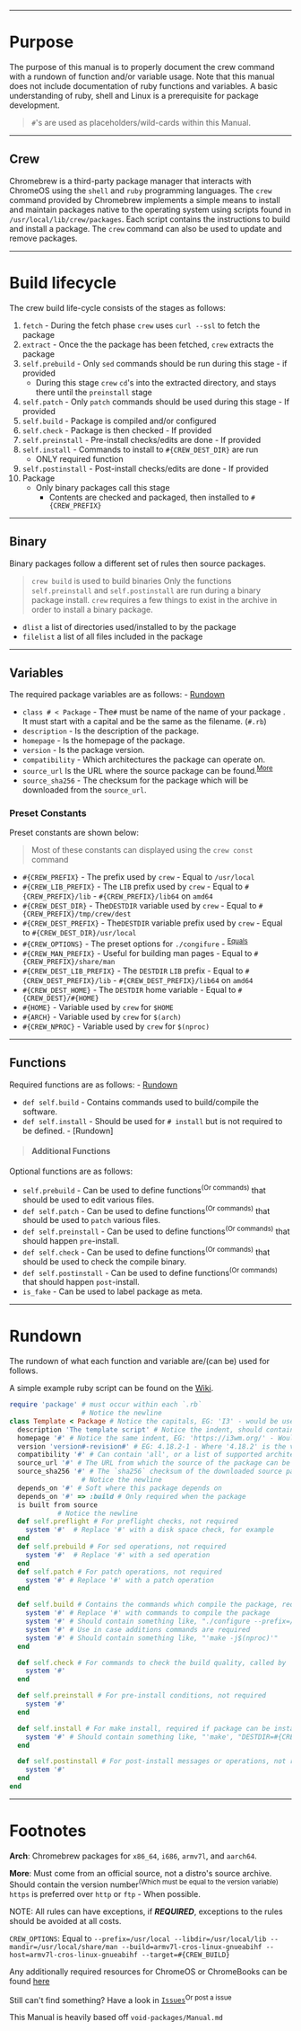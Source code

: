 
***

# Purpose

The purpose of this manual is to properly document the crew command with a rundown of function and/or variable usage. Note that this manual does not include documentation of ruby functions and variables. A basic understanding of ruby, shell and Linux is a prerequisite for package development.
> `#`'s are used as placeholders/wild-cards within this Manual.

***

## Crew
Chromebrew is a third-party package manager that interacts with ChromeOS using the `shell` and `ruby` programming languages. The `crew` command provided by Chromebrew implements a simple means to install and maintain packages native to the operating system using scripts found in `/usr/local/lib/crew/packages`. Each script contains the instructions to build and install a package. The `crew` command can also be used to update and remove packages.
***
# Build lifecycle
The crew build life-cycle consists of the stages as follows:

1. `fetch` - During the fetch phase `crew` uses `curl --ssl`  to fetch the package
2. `extract` - Once the the package has been fetched, `crew` extracts the package
3. `self.prebuild` - Only `sed` commands should be run during this stage - if provided
    - During this stage `crew` `cd`'s into the extracted directory, and stays there until the `preinstall` stage
3. `self.patch` - Only `patch` commands should be used during this stage	- If provided
4. `self.build` - Package is compiled and/or configured
5. `self.check` - Package is then checked - If provided
6. `self.preinstall` - Pre-install checks/edits are done - If provided
7. `self.install` - Commands to install to `#{CREW_DEST_DIR}` are run
	- ONLY required function
8. `self.postinstall` - Post-install checks/edits are done - If provided
9. Package
	 - Only binary packages call this stage
		 - Contents are checked and packaged, then installed to `#{CREW_PREFIX}`
***
## Binary
Binary packages follow a different set of rules then source packages.
> `crew build` is used to build binaries
Only the functions `self.preinstall` and `self.postinstall` are run during a binary package install.
`crew` requires a few things to exist in the archive in order to install a binary package.

- `dlist` a list of directories used/installed to by the package
- `filelist` a list of all files included in the package
***
## Variables

The required package variables are as follows: - [Rundown](#rundown)

- `class # < Package` - The`#` must be name of the name of your package	. It must start with a capital and be the same as the filename. (`#.rb`)
- `description`  - Is the description of the package.
- `homepage`  - Is the homepage of the package.
- `version`  - Is the package version.
- `compatibility`  - Which architectures the package can operate on.
- `source_url`  Is the URL where the source package can be found.<sup>[More](#More)</sup>
- `source_sha256`  - The checksum for the package which will be downloaded from the `source_url`.
### Preset Constants

Preset constants are shown below:
> Most of these constants can displayed using the `crew const` command


- `#{CREW_PREFIX}` - The prefix used by `crew` - Equal to `/usr/local`
- `#{CREW_LIB_PREFIX}` - The `LIB` prefix used by `crew` - Equal to `#{CREW_PREFIX}/lib` - `#{CREW_PREFIX}/lib64` on `amd64`
- `#{CREW_DEST_DIR}` - The`DESTDIR` variable used by `crew` - Equal to `#{CREW_PREFIX}/tmp/crew/dest`
- `#{CREW_DEST_PREFIX}` - The`DESTDIR` variable prefix used by `crew` - Equal to `#{CREW_DEST_DIR}/usr/local`
- `#{CREW_OPTIONS}` - The preset options for `./congifure` - <sup>[Equals](#eq)</sup>
- `#{CREW_MAN_PREFIX}` - Useful for building man pages - Equal to `#{CREW_PREFIX}/share/man`
- `#{CREW_DEST_LIB_PREFIX}` - The `DESTDIR` `LIB` prefix - Equal to `#{CREW_DEST_PREFIX}/lib` - `#{CREW_DEST_PREFIX}/lib64` on `amd64`
- `#{CREW_DEST_HOME}` - The `DESTDIR` home variable - Equal to `#{CREW_DEST}/#{HOME}`
- `#{HOME}` - Variable used by `crew` for `$HOME`
- `#{ARCH}` - Variable used by `crew` for `$(arch)`
- `#{CREW_NPROC}` - Variable used by `crew` for `$(nproc)`


***

## Functions

Required functions are as follows: - [Rundown](#rundown)

- `def self.build` - Contains commands used to build/compile the software.
- `def self.install` - Should be used for `# install` but is not required to be defined. - [Rundown]

> #### Additional Functions

Optional functions are as follows:

- `self.prebuild` - Can be used to define functions<sup>(Or commands)</sup> that should be used to edit various files.
- `def self.patch` - Can be used to define functions<sup>(Or commands)</sup> that should be used to `patch` various files.
- `def self.preinstall` - Can be used to define functions<sup>(Or commands)</sup> that should happen `pre`-install.
- `def self.check` - Can be used to define functions<sup>(Or commands)</sup> that should be used to check the compile binary.
- `def self.postinstall` - Can be used to define functions<sup>(Or commands)</sup> that should happen `post`-install.
- `is_fake` - Can be used to label package as meta.
***
# Rundown

The rundown of what each function and variable are/(can be) used for follows.

A simple example ruby script can be found on the [Wiki](https://github.com/skycocker/chromebrew/wiki/Creating-a-package).
```ruby
require 'package' # must occur within each `.rb`
			      # Notice the newline
class Template < Package # Notice the capitals, EG: 'I3' - would be used for an 'i3' package
  description 'The template script' # Notice the indent, should contain no more than one line of text
  homepage '#' # Notice the same indent, EG: 'https://i3wm.org/' - Would be used for an 'i3' Package
  version 'version#-revision#' # EG: 4.18.2-1 - Where '4.18.2' is the version and '1' is the revision - Omit revision on new packages
  compatibility '#' # Can contain 'all', or a list of supported architectures each separated by a space
  source_url '#' # The URL from which the source of the package can be downloaded
  source_sha256 '#' # The `sha256` checksum of the downloaded source package
                  # Notice the newline
  depends_on '#' # Soft where this package depends on
  depends_on '#' => :build # Only required when the package
  is built from source
            # Notice the newline
  def self.preflight # For preflight checks, not required
    system '#'  # Replace '#' with a disk space check, for example
  end
  def self.prebuild # For sed operations, not required
    system '#'  # Replace '#' with a sed operation
  end
  def self.patch # For patch operations, not required
    system '#' # Replace '#' with a patch operation
  end

  def self.build # Contains the commands which compile the package, required if package con be compiled
    system '#' # Replace '#' with commands to compile the package
    system '#' # Should contain something like, "./configure --prefix=/usr/local"
    system '#' # Use in case additions commands are required
    system '#' # Should contain something like, "'make -j$(nproc)'"
  end

  def self.check # For commands to check the build quality, called by 'crew build'
    system '#'
  end

  def self.preinstall # For pre-install conditions, not required
    system '#'
  end

  def self.install # For make install, required if package can be installed
    system '#' # Should contain something like, "'make', "DESTDIR=#{CREW_DEST_DIR}", 'install'"
  end

  def self.postinstall # For post-install messages or operations, not required
    system '#'
  end
end
```
<!-- self.prebuild is not included yet -->

***
# Footnotes

<a name="Arch">**Arch**</a>: Chromebrew packages for `x86_64`, `i686`, `armv7l`, and `aarch64`.

<a name="More">**More**</a>: Must come from an official source, not a distro's source archive. Should contain the version number<sup>(Which must be equal to the version variable)</sup> `https` is preferred over `http` or `ftp` - When possible.

NOTE: All rules can have exceptions, if ***REQUIRED***, exceptions to the rules should be avoided at all costs.

<a name="eq">`CREW_OPTIONS`</a>: Equal to `--prefix=/usr/local --libdir=/usr/local/lib --mandir=/usr/local/share/man --build=armv7l-cros-linux-gnueabihf --host=armv7l-cros-linux-gnueabihf --target=#{CREW_BUILD}`

Any additionally required resources for ChromeOS or ChromeBooks can be found [here](https://github.com/skycocker/chromebrew/wiki/Links)

Still can't find something? Have a look in [`Issues`](https://github.com/skycocker/chromebrew/issues)<sup>Or post a issue</sup>

This Manual is heavily based off <a hrel="https://github.com/void-linux/void-packages/blob/master/Manual.md"><code>void-packages/Manual.md</code></a>

